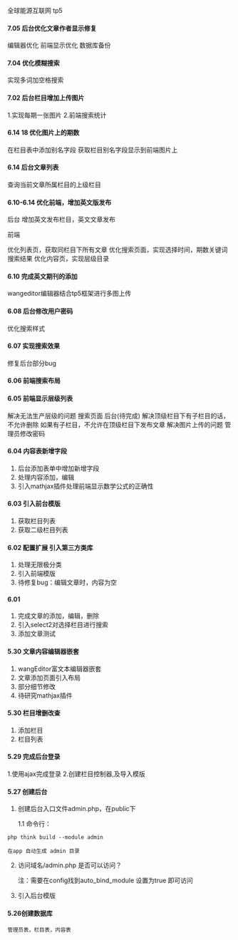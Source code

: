 全球能源互联网 tp5
#### 7.05 后台优化文章作者显示修复

编辑器优化 前端显示优化 数据库备份

#### 7.04 优化模糊搜索

实现多词加空格搜索

#### 7.02 后台栏目增加上传图片

1.实现每期一张图片 2.前端搜索统计

#### 6.14 18 优化图片上的期数

在栏目表中添加别名字段
获取栏目别名字段显示到前端图片上
#### 6.14 后台文章列表

查询当前文章所属栏目的上级栏目

#### 6.10-6.14 优化前端，增加英文版发布

后台 增加英文发布栏目，英文文章发布

前端

优化列表页，获取同栏目下所有文章
优化搜索页面，实现选择时间，期数关键词搜索结果
优化内容页，实现层级目录
#### 6.10 完成英文期刊的添加

wangeditor编辑器结合tp5框架进行多图上传
#### 6.08 后台修改用户密码

优化搜索样式
#### 6.07 实现搜索效果

修复后台部分bug

#### 6.06 前端搜索布局

#### 6.05 前端显示层级列表

解决无法生产层级的问题
搜索页面 后台(待完成)
解决顶级栏目下有子栏目的话，不允许删除
如果有子栏目，不允许在顶级栏目下发布文章
解决图片上传的问题
管理员修改密码
#### 6.04 内容表新增字段
1. 后台添加表单中增加新增字段
2. 处理内容添加，编辑
3. 引入mathjax插件处理前端显示数学公式的正确性

#### 6.03 引入前台模版
1. 获取栏目列表
2. 获取二级栏目列表

#### 6.02 配置扩展 引入第三方类库
1. 处理无限极分类
2. 引入前端模版
3. 待修复bug：编辑文章时，内容为空

#### 6.01
1. 完成文章的添加，编辑，删除
2. 引入select2对选择栏目进行搜索
3. 添加文章测试

#### 5.30 文章内容编辑器嵌套
1. wangEditor富文本编辑器嵌套
2. 文章添加页面引入布局
3. 部分细节修改
4. 待研究mathjax插件

#### 5.30 栏目增删改查

1. 添加栏目
2. 栏目列表

#### 5.29 完成后台登录

1.使用ajax完成登录
2.创建栏目控制器,及导入模版

#### 5.27 创建后台
1. 创建后台入口文件admin.php，在public下
 
	1.1 命令行：
```
php think build --module admin 
```
	在app 自动生成 admin 目录
2. 访问域名/admin.php 是否可以访问？
	
	注：需要在config找到auto_bind_module 设置为true 即可访问
3. 引入后台模版

#### 5.26创建数据库
	管理员表，栏目表，内容表

	
	
